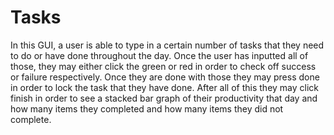 # Tasks
In this GUI, a user is able to type in a certain number of tasks that they need to do or have done throughout the day.
Once the user has inputted all of those, they may either click the green or red in order to check off success or failure respectively. 
Once they are done with those they may press done in order to lock the task that they have done. 
After all of this they may click finish in order to see a stacked bar graph of their productivity that day 
and how many items they completed and how many items they did not complete.
